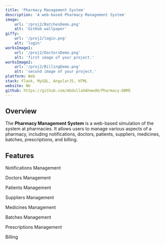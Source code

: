 ```yaml
---
title: 'Pharmacy Management System'
description: 'A web-based Pharmacy Management System'
image:
    url: '/proj2/BatchesDemo.png'
    alt: 'GitHub wallpaper'
giffy:
    url: '/proj2/login.png'
    alt: 'login'
worksImage1:
    url: '/proj2/DoctorsDemo.png'
    alt: 'first image of your project.'
worksImage2:
    url: '/proj2/BillingDemo.png'
    alt: 'second image of your project.'
platform: Web
stack: Flask, MySQL, AngularJS, HTML
website: NU
github: https://github.com/AbdullahAhmedH/Pharmacy-DBMS
---
```

## Overview

The **Pharmacy Management System** is a web-based simulation of the system at pharmacies. It allows users to manage
various aspects of a pharmacy, including notifications, doctors, patients, suppliers, medicines, batches, prescriptions,
and billing.

## Features

Notifications Management

Doctors Management

Patients Management 

Suppliers Management

Medicines Management 

Batches Management 

Prescriptions Management 

Billing 